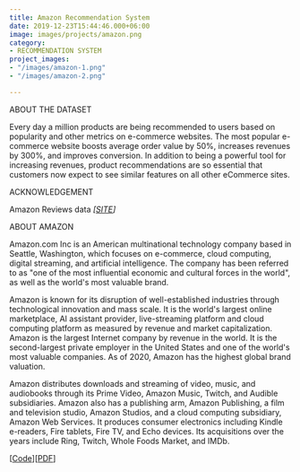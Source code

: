 ```yaml
---
title: Amazon Recommendation System
date: 2019-12-23T15:44:46.000+06:00
image: images/projects/amazon.png
category:
- RECOMMENDATION SYSTEM
project_images:
- "/images/amazon-1.png"
- "/images/amazon-2.png"

---
```

ABOUT THE DATASET

Every day a million products are being recommended to users based on popularity and other metrics on e-commerce websites. The most popular e-commerce website boosts average order value by 50%, increases revenues by 300%, and improves conversion. In addition to being a powerful tool for increasing revenues, product recommendations are so essential that customers now expect to see similar features on all other eCommerce sites.

ACKNOWLEDGEMENT

Amazon Reviews data _\[_[_SITE_](http://jmcauley.ucsd.edu/data/amazon/)_\]_

ABOUT AMAZON

Amazon.com Inc is an American multinational technology company based in Seattle, Washington, which focuses on e-commerce, cloud computing, digital streaming, and artificial intelligence. The company has been referred to as "one of the most influential economic and cultural forces in the world", as well as the world's most valuable brand.

Amazon is known for its disruption of well-established industries through technological innovation and mass scale. It is the world's largest online marketplace, AI assistant provider, live-streaming platform and cloud computing platform as measured by revenue and market capitalization. Amazon is the largest Internet company by revenue in the world. It is the second-largest private employer in the United States and one of the world's most valuable companies. As of 2020, Amazon has the highest global brand valuation.

Amazon distributes downloads and streaming of video, music, and audiobooks through its Prime Video, Amazon Music, Twitch, and Audible subsidiaries. Amazon also has a publishing arm, Amazon Publishing, a film and television studio, Amazon Studios, and a cloud computing subsidiary, Amazon Web Services. It produces consumer electronics including Kindle e-readers, Fire tablets, Fire TV, and Echo devices. Its acquisitions over the years include Ring, Twitch, Whole Foods Market, and IMDb.

\[[Code](https://github.com/VIMALRANJEEV/my_work/blob/master/Greatlearning/Ecommerce/Ecommerce(recommendation%20systems).ipynb)\]\[[PDF](https://github.com/VIMALRANJEEV/my_work/blob/master/Greatlearning/Ecommerce/Ecommerce.pdf)\]
